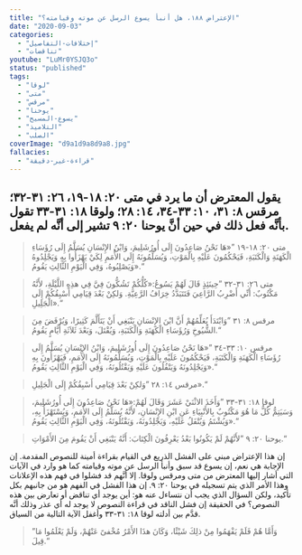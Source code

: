 ```yaml
---
title: "الإعتراض ١٨٨، هل أنبأ يسوع الرسل عن موته وقيامته؟"
date: "2020-09-03"
categories:
  - "إختلافات-التفاصيل"
  - "تناقضات"
youtube: "LuMr0YSJQ3o"
status: "published"
tags:
  - "لوقا"
  - "متى"
  - "مرقس"
  - "يوحنا"
  - "يسوع-المسيح"
  - "التلاميذ"
  - "الصلب"
coverImage: "d9a1d9a8d9a8.jpg"
fallacies:
  - "قراءة-غير-دقيقة"
---
```


## **يقول المعترض أن ما يرد في متى ٢٠: ١٨-١٩، ٢٦: ٣١-٣٢؛ مرقس ٨: ٣١، ١٠: ٣٣-٣٤، ١٤: ٢٨؛ ولوقا ١٨: ٣١-٣٣ تقول بأنَّه فعل ذلك في حين أنَّ يوحنا ٢٠: ٩ تشير إلى أنَّه لم يفعل.**

> متى ٢٠: ١٨-١٩ ”«هَا نَحْنُ صَاعِدُونَ إِلَى أُورُشَلِيمَ، وَابْنُ الإِنْسَانِ يُسَلَّمُ إِلَى رُؤَسَاءِ الْكَهَنَةِ وَالْكَتَبَةِ، فَيَحْكُمُونَ عَلَيْهِ بِالْمَوْتِ، وَيُسَلِّمُونَهُ إِلَى الأُمَمِ لِكَيْ يَهْزَأُوا بِهِ وَيَجْلِدُوهُ وَيَصْلِبُوهُ، وَفِي الْيَوْمِ الثَّالِثِ يَقُومُ».“

> متى ٢٦: ٣١-٣٢ ”حِينَئِذٍ قَالَ لَهُمْ يَسُوعُ:«كُلُّكُمْ تَشُكُّونَ فِيَّ فِي هذِهِ اللَّيْلَةِ، لأَنَّهُ مَكْتُوبٌ: أَنِّي أَضْرِبُ الرَّاعِيَ فَتَتَبَدَّدُ خِرَافُ الرَّعِيَّةِ. وَلكِنْ بَعْدَ قِيَامِي أَسْبِقُكُمْ إِلَى الْجَلِيلِ».“

> مرقس ٨: ٣١ ”وَابْتَدَأَ يُعَلِّمُهُمْ أَنَّ ابْنَ الإِنْسَانِ يَنْبَغِي أَنْ يَتَأَلَّمَ كَثِيرًا، وَيُرْفَضَ مِنَ الشُّيُوخِ وَرُؤَسَاءِ الْكَهَنَةِ وَالْكَتَبَةِ، وَيُقْتَلَ، وَبَعْدَ ثَلاَثَةِ أَيَّامٍ يَقُومُ.“

> مرقس ١٠: ٣٣-٣٤ ”«هَا نَحْنُ صَاعِدُونَ إِلَى أُورُشَلِيمَ، وَابْنُ الإِنْسَانِ يُسَلَّمُ إِلَى رُؤَسَاءِ الْكَهَنَةِ وَالْكَتَبَةِ، فَيَحْكُمُونَ عَلَيْهِ بِالْمَوْتِ، وَيُسَلِّمُونَهُ إِلَى الأُمَمِ، فَيَهْزَأُونَ بِهِ وَيَجْلِدُونَهُ وَيَتْفُلُونَ عَلَيْهِ وَيَقْتُلُونَهُ، وَفِي الْيَوْمِ الثَّالِثِ يَقُومُ».“

> مرقس ١٤: ٢٨ ”وَلكِنْ بَعْدَ قِيَامِي أَسْبِقُكُمْ إِلَى الْجَلِيلِ».“

> لوقا ١٨: ٣١-٣٣ ”وَأَخَذَ الاثْنَيْ عَشَرَ وَقَالَ لَهُمْ:«هَا نَحْنُ صَاعِدُونَ إِلَى أُورُشَلِيمَ، وَسَيَتِمُّ كُلُّ مَا هُوَ مَكْتُوبٌ بِالأَنْبِيَاءِ عَنِ ابْنِ الإِنْسَانِ، لأَنَّهُ يُسَلَّمُ إِلَى الأُمَمِ، وَيُسْتَهْزَأُ بِهِ، وَيُشْتَمُ وَيُتْفَلُ عَلَيْهِ، وَيَجْلِدُونَهُ، وَيَقْتُلُونَهُ، وَفِي الْيَوْمِ الثَّالِثِ يَقُومُ».“

> يوحنا ٢٠: ٩ ”لأَنَّهُمْ لَمْ يَكُونُوا بَعْدُ يَعْرِفُونَ الْكِتَابَ: أَنَّهُ يَنْبَغِي أَنْ يَقُومَ مِنَ الأَمْوَاتِ.“

إن هذا الإعتراض مبني على الفشل الذريع في القيام بقراءة أمينة للنصوص المقدمة. إن الإجابة هي نعم، إن يسوع قد سبق وأنبأ الرسل عن موته وقيامته كما هو وارد في الآيات التي أشار إليها المعترض من متى ومرقس ولوقا. إلا أنَّهم قد فشلوا في فهم هذه الإعلانات وهذا الأمر الذي يتم تسجيله في يوحنا ٢٠: ٩. إن هذا الفشل في الفهم هو من جانبهم بكل تأكيد، ولكن السؤال الذي يجب أن نتساءل عنه هو: أين يوجد أي تناقض أو تعارض بين هذه النصوص؟ في الحقيقة إن فشل الناقد في قراءة النصوص لا يوجد له أي عذر وذلك أنَّه قدَّم بين أدلته لوقا ١٨: ٣١-٣٣ وأغفل الآية التالية من السياق.

> ”وَأَمَّا هُمْ فَلَمْ يَفْهَمُوا مِنْ ذلِكَ شَيْئًا، وَكَانَ هذَا الأَمْرُ مُخْفىً عَنْهُمْ، وَلَمْ يَعْلَمُوا مَا قِيلَ.“
